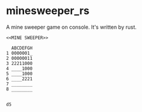 # minesweeper_rs
A mine sweeper game on console. It's written by rust.

```
<<MINE SWEEPER>>

  ABCDEFGH
1 0000001_
2 00000011
3 22211000
4 ____1000
5 ____1000
6 ____2221
7 ________
8 ________


d5
```

